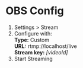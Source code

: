 # OBS Config

1. Settings > Stream
2. Configure with:  
   **Type:** Custom  
   **URL:** rtmp://localhost/live  
   **Stream key:** _[videoId]_
3. Start Streaming
